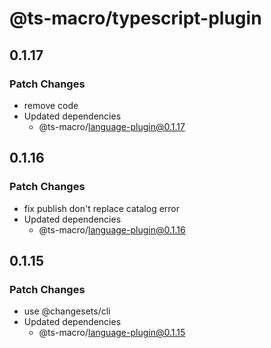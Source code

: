 # @ts-macro/typescript-plugin

## 0.1.17
### Patch Changes

- remove code
- Updated dependencies
  - @ts-macro/language-plugin@0.1.17

## 0.1.16
### Patch Changes

- fix publish don't replace catalog error
- Updated dependencies
  - @ts-macro/language-plugin@0.1.16

## 0.1.15
### Patch Changes

- use @changesets/cli
- Updated dependencies
  - @ts-macro/language-plugin@0.1.15
